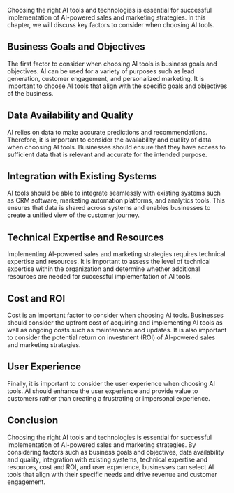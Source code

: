 
Choosing the right AI tools and technologies is essential for successful implementation of AI-powered sales and marketing strategies. In this chapter, we will discuss key factors to consider when choosing AI tools.

Business Goals and Objectives
-----------------------------

The first factor to consider when choosing AI tools is business goals and objectives. AI can be used for a variety of purposes such as lead generation, customer engagement, and personalized marketing. It is important to choose AI tools that align with the specific goals and objectives of the business.

Data Availability and Quality
-----------------------------

AI relies on data to make accurate predictions and recommendations. Therefore, it is important to consider the availability and quality of data when choosing AI tools. Businesses should ensure that they have access to sufficient data that is relevant and accurate for the intended purpose.

Integration with Existing Systems
---------------------------------

AI tools should be able to integrate seamlessly with existing systems such as CRM software, marketing automation platforms, and analytics tools. This ensures that data is shared across systems and enables businesses to create a unified view of the customer journey.

Technical Expertise and Resources
---------------------------------

Implementing AI-powered sales and marketing strategies requires technical expertise and resources. It is important to assess the level of technical expertise within the organization and determine whether additional resources are needed for successful implementation of AI tools.

Cost and ROI
------------

Cost is an important factor to consider when choosing AI tools. Businesses should consider the upfront cost of acquiring and implementing AI tools as well as ongoing costs such as maintenance and updates. It is also important to consider the potential return on investment (ROI) of AI-powered sales and marketing strategies.

User Experience
---------------

Finally, it is important to consider the user experience when choosing AI tools. AI should enhance the user experience and provide value to customers rather than creating a frustrating or impersonal experience.

Conclusion
----------

Choosing the right AI tools and technologies is essential for successful implementation of AI-powered sales and marketing strategies. By considering factors such as business goals and objectives, data availability and quality, integration with existing systems, technical expertise and resources, cost and ROI, and user experience, businesses can select AI tools that align with their specific needs and drive revenue and customer engagement.

